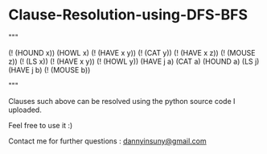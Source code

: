 # Clause-Resolution-using-DFS-BFS

"""

(! (HOUND x)) (HOWL x)
(! (HAVE x y)) (! (CAT y)) (! (HAVE x z)) (! (MOUSE z))
(! (LS x)) (! (HAVE x y)) (! (HOWL y))
(HAVE j a)
(CAT a) (HOUND a)
(LS j)
(HAVE j b)
(! (MOUSE b))


"""

Clauses such above can be resolved using the python source code I uploaded.

Feel free to use it :)

Contact me for further questions : dannyinsuny@gmail.com

